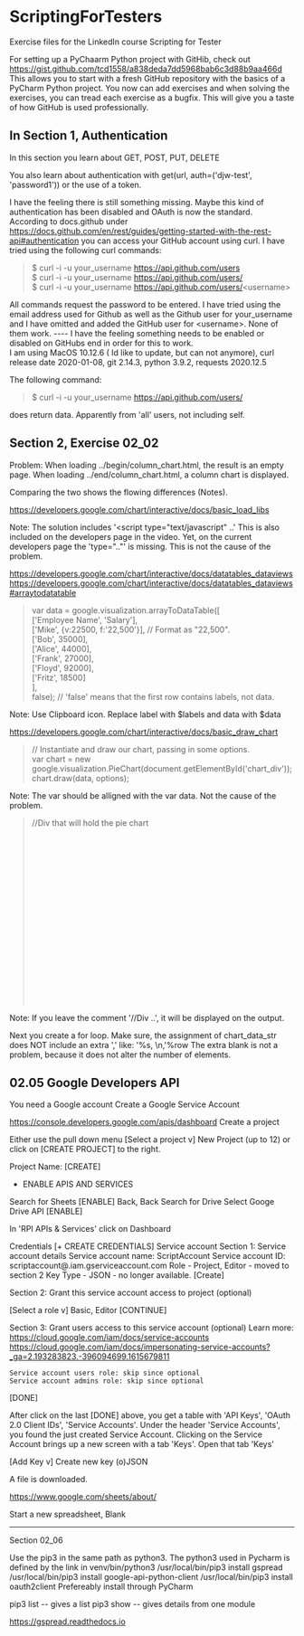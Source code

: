 # ScriptingForTesters

Exercise files for the LinkedIn course Scripting for Tester

For setting up a PyChaarm Python project with GitHib, check out https://gist.github.com/tcd1558/a838deda7dd5968bab6c3d88b9aa466d
This allows you to start with a fresh GitHub repository with the basics of a PyCharm Python project. You now can add exercises and when solving the exercises, you can tread each exercise as a bugfix. This will give you a taste of how GitHub is used professionally. 

## In Section 1, Authentication

In this section you learn about GET, POST, PUT, DELETE

You also learn about authentication with get(url, auth=('djw-test', 'password1')) 
or the use of a token. 

I have the feeling there is still something missing. Maybe this kind of authentication has been disabled and OAuth is now the standard.      
According to docs.github under https://docs.github.com/en/rest/guides/getting-started-with-the-rest-api#authentication you can access your GitHub account using curl. I have tried using the following curl commands:

> $ curl -i -u your_username https://api.github.com/users     
> $ curl -i -u your_username https://api.github.com/users/     
> $ curl -i -u your_username https://api.github.com/users/<username\>           
 
All commands request the password to be entered. I have tried using the email address used for Github as well as the Github user for your_username and I have omitted and added the GitHub user for <username\>. None of them work. ----  I have the feeling something needs to be enabled or disabled on GitHubs end in order for this to work.       
I am using MacOS 10.12.6 ( Id like to update, but can not anymore), curl release date 2020-01-08, git 2.14.3, python 3.9.2, requests 2020.12.5

The following command:
> $ curl -i -u your_username https://api.github.com/users/ 

does return data. Apparently from 'all' users, not including self. 

## Section 2, Exercise 02_02

Problem: 
When loading ../begin/column_chart.html, the result is an empty page. 
When loading ../end/column_chart.html, a column chart is displayed. 

Comparing the two shows the flowing differences (Notes).


https://developers.google.com/chart/interactive/docs/basic_load_libs

> <script src="https://www.gstatic.com/charts/loader.js"></script>     
> <script>     
>   google.charts.load('current', {packages: ['corechart']});      
>   google.charts.setOnLoadCallback(drawChart);      
>   ...      
> </script>    

Note: The solution includes '<script type="text/javascript" ..'
	This is also included on the developers page in the video. 
	Yet, on the current developers page the 'type=".."' is missing.
	This is not the cause of the problem.    

https://developers.google.com/chart/interactive/docs/datatables_dataviews
https://developers.google.com/chart/interactive/docs/datatables_dataviews#arraytodatatable

> var data = google.visualization.arrayToDataTable([     
>        ['Employee Name', 'Salary'],      
>        ['Mike', {v:22500, f:'22,500'}], // Format as "22,500".      
>        ['Bob', 35000],      
>        ['Alice', 44000],      
>        ['Frank', 27000],      
>        ['Floyd', 92000],      
>        ['Fritz', 18500]     
>       ],      
>       false); // 'false' means that the first row contains labels, not data.      

Note: Use Clipboard icon. Replace label with $labels and data with $data 

https://developers.google.com/chart/interactive/docs/basic_draw_chart

> // Instantiate and draw our chart, passing in some options.      
>       var chart = new google.visualization.PieChart(document.getElementById('chart_div'));       
>       chart.draw(data, options);      

Note: The var should be alligned with the var data. Not the cause of 
	the problem.

> //Div that will hold the pie chart     
>     <div id="chart_div" style="width:400; height:300"></div>     

Note: If you leave the comment '//Div ..', it will be displayed on the output. 

Next you create a for loop. Make sure, the assignment of chart_data_str does 
	NOT include an extra ',' like: '%s, \n,'%row
	The extra blank is not a problem, because it does not alter the number 
	of elements. 

## 02.05 Google Developers API

You need a Google account
Create a Google Service Account

https://console.developers.google.com/apis/dashboard
Create a project

Either use the pull down menu [Select a project v] 
	New Project (up to 12)
or click on [CREATE PROJECT] to the right. 

Project Name: <MyProject>
[CREATE]
+ ENABLE APIS AND SERVICES

Search for Sheets
[ENABLE]
Back, Back
Search for Drive
Select Googe Drive API
[ENABLE]

In 'RPI APIs & Services' click on 
Dashboard

Credentials
[+ CREATE CREDENTIALS]
Service account
Section 1: Service account details
	Service account name: ScriptAccount
	Service account ID: scriptaccount@<MyProject>.iam.gserviceaccount.com
	Role - Project, Editor - moved to section 2 
	Key Type - JSON - no longer available.
	[Create]

Section 2: Grant this service account access to project 
(optional)

[Select a role v]
	Basic, Editor
[CONTINUE]

Section 3: Grant users access to this service account
(optional) 
	Learn more:
https://cloud.google.com/iam/docs/service-accounts
https://cloud.google.com/iam/docs/impersonating-service-accounts?_ga=2.193283823.-396094699.1615679811

	Service account users role: skip since optional
	Service account admins role: skip since optional

[DONE]

After click on the last [DONE] above, you get a table with 'API Keys', 'OAuth 2.0 Client IDs', 'Service Accounts'. 
Under the header 'Service Accounts', you found the just created Service Account.
Clicking on the Service Account brings up a new screen with a tab 'Keys'. 
Open that tab 'Keys'

[Add Key v]
Create new key
(o)JSON

A file is downloaded. 

https://www.google.com/sheets/about/

Start a new spreadsheet, Blank

--------------------------------------------------------------------------------

Section 02_06

Use the pip3 in the same path as python3.
The python3 used in Pycharm is defined by the link in venv/bin/python3
/usr/local/bin/pip3 install gspread
/usr/local/bin/pip3 install google-api-python-client
/usr/local/bin/pip3 install oauth2client
Prefereably install through PyCharm 

pip3 list -- gives a list
pip3 show -- gives details from one module


https://gspread.readthedocs.io
